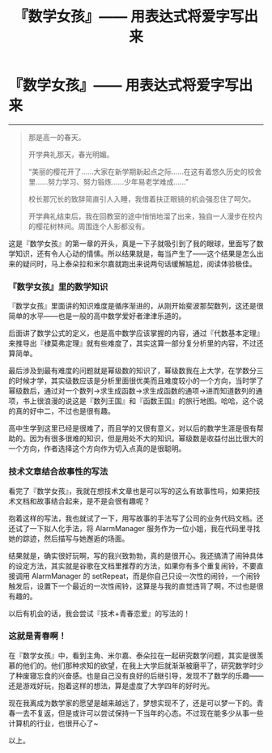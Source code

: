 ﻿---
layout: post
title: 『数学女孩』—— 用表达式将爱字写出来
---
# 『数学女孩』—— 用表达式将爱字写出来
---

> 那是高一的春天。
>
> 开学典礼那天，春光明媚。
>
> “美丽的樱花开了……大家在新学期新起点之际……在这有着悠久历史的校舍里……努力学习、努力锻炼……少年易老学难成……”
>
> 校长那冗长的致辞简直引人入睡，我借着扶正眼镜的机会强忍住了呵欠。
>
> 开学典礼结束后，我在回教室的途中悄悄地溜了出来，独自一人漫步在校内的樱花树林间。周围连个人影都没有。

这是『数学女孩』的第一章的开头，真是一下子就吸引到了我的眼球，里面写了数学知识，还有令人心动的情愫。所以结果就是，每当产生了——这个结果是怎么出来的疑问时，马上泰朵拉和米尔嘉就跑出来说两句话缓解尴尬，阅读体验极佳。

### 『数学女孩』里的数学知识

『数学女孩』里面讲的知识难度是循序渐进的，从刚开始斐波那契数列，这还是很简单的水平——也是一般的高中数学爱好者津津乐道的。

后面讲了数学公式的定义，也是高中数学应该掌握的内容，通过『代数基本定理』来推导出『棣莫弗定理』就有些难度了，其实这算一部分复分析里的内容，不过还算简单。

最后涉及到最有难度的问题就是幂级数的知识了，幂级数我在上大学，在学数分三的时候才学，其实级数应该是分析里面很优美而且难度较小的一个方向，当时学了幂级数后，通过对一个数列->求生成函数->求生成函数的通项->进而知道数列的通项，书上很浪漫的说这是『数列王国』和『函数王国』的旅行地图。哈哈，这个说的真的好中二，不过也是很有趣。

高中生学到这里已经是很难了，而且学的又很有意义，对以后的数学生涯是很有帮助的。因为有很多很难的知识，但是用处不大的知识。幂级数是收益付出比很大的一个方向，作者选择这个方向作为切入点真的是很聪明。

### 技术文章结合故事性的写法

看完了『数学女孩』，我就在想技术文章也是可以写的这么有故事性吗，如果把技术文档和故事结合起来，是不是会很有趣呢？

抱着这样的写法，我也就试了一下，用写故事的手法写了公司的业务代码文档。还还试了一下拟人化手法，将 AlarmManager 服务作为一位小姐，我在代码里寻找她的踪迹，然后描写与她邂逅的场面。

结果就是，确实很好玩啊，写的我兴致勃勃，真的是很开心。我还搞清了闹钟具体的设定方法，其实就是谷歌在文档里推荐的方法，如果你有多个重复闹铃，不要直接调用 AlarmManager 的 setRepeat，而是你自己只设一次性的闹铃，一个闹铃触发后，设置下一个最近的一次性闹铃，这算是与我的直觉违背了啊，不过也是很有趣的。

以后有机会的话，我会尝试『技术+青春恋爱』的写法的！

### 这就是青春啊！

在『数学女孩』中，看到主角、米尔嘉、泰朵拉在一起研究数学问题，其实是很羡慕的他们的。他们那种求知的欲望，在我上大学后就渐渐被磨平了，研究数学时少了种废寝忘食的兴奋感。也是自己没有良好的后继引导，发现不了数学的乐趣——还是游戏好玩，抱着这样的想法，算是虚度了大学四年的好时光。

现在我离成为数学家的愿望是越来越远了，梦想实现不了，还是可以梦一下的。青春一去不复返，但是或许可以尝试保持一下当年的心态。不过现在能多少从事一些计算机的行业，也很开心了~

以上。


